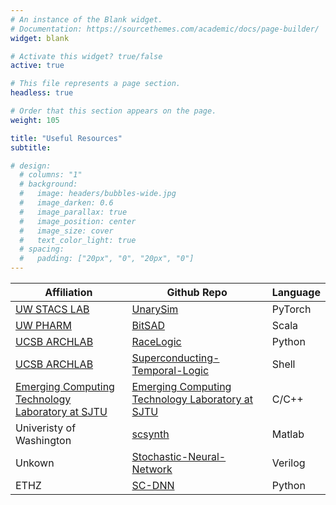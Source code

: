 ```yaml
---
# An instance of the Blank widget.
# Documentation: https://sourcethemes.com/academic/docs/page-builder/
widget: blank

# Activate this widget? true/false
active: true

# This file represents a page section.
headless: true

# Order that this section appears on the page.
weight: 105

title: "Useful Resources"
subtitle:

# design:
  # columns: "1"
  # background:
  #   image: headers/bubbles-wide.jpg
  #   image_darken: 0.6
  #   image_parallax: true
  #   image_position: center
  #   image_size: cover
  #   text_color_light: true
  # spacing:
  #   padding: ["20px", "0", "20px", "0"]
---
```


| Affiliation | Github Repo | Language |
| ------ | ------ | -------- |
| [UW STACS LAB](https://jsm.ece.wisc.edu/) | [UnarySim](https://github.com/diwu1990/UnarySim) | PyTorch |
| [UW PHARM](https://pharm.ece.wisc.edu/) | [BitSAD](https://github.com/UW-PHARM/BitSAD) | Scala |
| [UCSB ARCHLAB](https://www.arch.cs.ucsb.edu/) | [RaceLogic](https://github.com/UCSBarchlab/RaceLogic) | Python |
| [UCSB ARCHLAB](https://www.arch.cs.ucsb.edu/) | [Superconducting-Temporal-Logic](https://github.com/UCSBarchlab/Superconducting-Temporal-Logic) | Shell |
| [Emerging Computing Technology Laboratory at SJTU](http://umji.sjtu.edu.cn/~wkqian/index.html) | [Emerging Computing Technology Laboratory at SJTU](https://github.com/SJTU-ECTL) | C/C++ |
| Univeristy of Washington | [scsynth](https://github.com/arminalaghi/scsynth) | Matlab |
| Unkown | [Stochastic-Neural-Network](https://github.com/cceroici/Stochastic-Neural-Network) | Verilog |
| ETHZ | [SC-DNN](https://github.com/adamsolomou/SC-DNN) | Python |